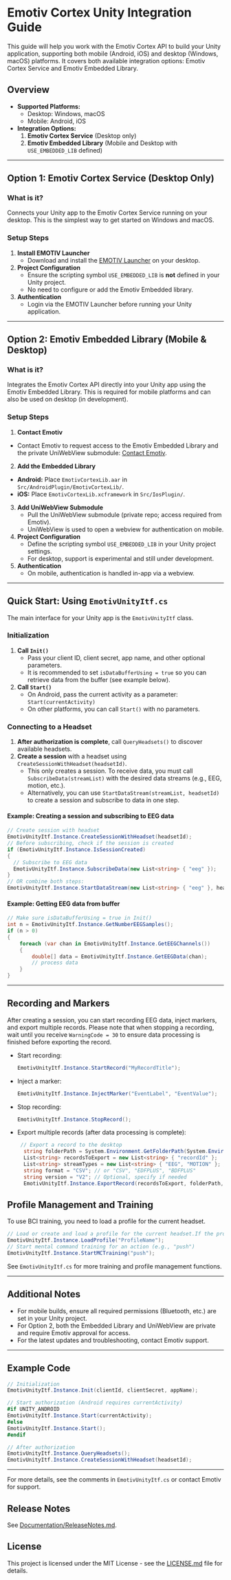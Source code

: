 # Emotiv Cortex Unity Integration Guide

This guide will help you work with the Emotiv Cortex API to build your Unity application, supporting both mobile (Android, iOS) and desktop (Windows, macOS) platforms. It covers both available integration options: Emotiv Cortex Service and Emotiv Embedded Library.

## Overview

- **Supported Platforms:**
  - Desktop: Windows, macOS
  - Mobile: Android, iOS
- **Integration Options:**
  1. **Emotiv Cortex Service** (Desktop only)
  2. **Emotiv Embedded Library** (Mobile and Desktop with `USE_EMBEDDED_LIB` defined)

---

## Option 1: Emotiv Cortex Service (Desktop Only)

### What is it?
Connects your Unity app to the Emotiv Cortex Service running on your desktop. This is the simplest way to get started on Windows and macOS.

### Setup Steps
1. **Install EMOTIV Launcher**
   - Download and install the [EMOTIV Launcher](https://www.emotiv.com/products/emotiv-launcher) on your desktop.
2. **Project Configuration**
   - Ensure the scripting symbol `USE_EMBEDDED_LIB` is **not** defined in your Unity project.
   - No need to configure or add the Emotiv Embedded library.
3. **Authentication**
   - Login via the EMOTIV Launcher before running your Unity application.

---

## Option 2: Emotiv Embedded Library (Mobile & Desktop)

### What is it?
Integrates the Emotiv Cortex API directly into your Unity app using the Emotiv Embedded Library. This is required for mobile platforms and can also be used on desktop (in development).

### Setup Steps
1. **Contact Emotiv**
  - Contact Emotiv to request access to the Emotiv Embedded Library and the private UniWebView submodule: [Contact Emotiv](https://www.emotiv.com/pages/contact).
2. **Add the Embedded Library**
  - **Android:** Place `EmotivCortexLib.aar` in `Src/AndroidPlugin/EmotivCortexLib/`.
  - **iOS:** Place `EmotivCortexLib.xcframework` in `Src/IosPlugin/`.
3. **Add UniWebView Submodule**
   - Pull the UniWebView submodule (private repo; access required from Emotiv).
   - UniWebView is used to open a webview for authentication on mobile.
4. **Project Configuration**
   - Define the scripting symbol `USE_EMBEDDED_LIB` in your Unity project settings.
   - For desktop, support is experimental and still under development.
5. **Authentication**
   - On mobile, authentication is handled in-app via a webview.

---

## Quick Start: Using `EmotivUnityItf.cs`

The main interface for your Unity app is the `EmotivUnityItf` class.

### Initialization
1. **Call `Init()`**
   - Pass your client ID, client secret, app name, and other optional parameters.
   - It is recommended to set `isDataBufferUsing = true` so you can retrieve data from the buffer (see example below).
2. **Call `Start()`**
   - On Android, pass the current activity as a parameter: `Start(currentActivity)`
   - On other platforms, you can call `Start()` with no parameters.

### Connecting to a Headset
1. **After authorization is complete**, call `QueryHeadsets()` to discover available headsets.
2. **Create a session** with a headset using `CreateSessionWithHeadset(headsetId)`.
   - This only creates a session. To receive data, you must call `SubscribeData(streamList)` with the desired data streams (e.g., EEG, motion, etc.).
   - Alternatively, you can use `StartDataStream(streamList, headsetId)` to create a session and subscribe to data in one step.

#### Example: Creating a session and subscribing to EEG data
```csharp
// Create session with headset
EmotivUnityItf.Instance.CreateSessionWithHeadset(headsetId);
// Before subscribing, check if the session is created
if (EmotivUnityItf.Instance.IsSessionCreated)
{
  // Subscribe to EEG data
  EmotivUnityItf.Instance.SubscribeData(new List<string> { "eeg" });
}
// OR combine both steps:
EmotivUnityItf.Instance.StartDataStream(new List<string> { "eeg" }, headsetId);
```

#### Example: Getting EEG data from buffer
```csharp
// Make sure isDataBufferUsing = true in Init()
int n = EmotivUnityItf.Instance.GetNumberEEGSamples();
if (n > 0)
{
    foreach (var chan in EmotivUnityItf.Instance.GetEEGChannels())
    {
        double[] data = EmotivUnityItf.Instance.GetEEGData(chan);
        // process data
    }
}
```

---

## Recording and Markers

After creating a session, you can start recording EEG data, inject markers, and export multiple records. Please note that when stopping a recording, wait until you receive `WarningCode = 30` to ensure data processing is finished before exporting the record.

- Start recording:
   ```csharp
   EmotivUnityItf.Instance.StartRecord("MyRecordTitle");
   ```
- Inject a marker:
   ```csharp
   EmotivUnityItf.Instance.InjectMarker("EventLabel", "EventValue");
   ```
- Stop recording:
   ```csharp
   EmotivUnityItf.Instance.StopRecord();
   ```
- Export multiple records (after data processing is complete):
   ```csharp
    // Export a record to the desktop
     string folderPath = System.Environment.GetFolderPath(System.Environment.SpecialFolder.Desktop);
     List<string> recordsToExport = new List<string> { "recordId" };
     List<string> streamTypes = new List<string> { "EEG", "MOTION" }; // Specify the stream types you want to export
     string format = "CSV"; // or "CSV", "EDFPLUS", "BDFPLUS"
     string version = "V2"; // Optional, specify if needed
     EmotivUnityItf.Instance.ExportRecord(recordsToExport, folderPath, streamTypes, format, version);
   ```

## Profile Management and Training

To use BCI training, you need to load a profile for the current headset.

```csharp
// Load or create and load a profile for the current headset.If the profile does not exist, it will be created and loaded automatically.
EmotivUnityItf.Instance.LoadProfile("ProfileName");
// Start mental command training for an action (e.g., "push")
EmotivUnityItf.Instance.StartMCTraining("push");
```

See `EmotivUnityItf.cs` for more training and profile management functions.

---

## Additional Notes
- For mobile builds, ensure all required permissions (Bluetooth, etc.) are set in your Unity project.
- For Option 2, both the Embedded Library and UniWebView are private and require Emotiv approval for access.
- For the latest updates and troubleshooting, contact Emotiv support.

---

## Example Code

```csharp
// Initialization
EmotivUnityItf.Instance.Init(clientId, clientSecret, appName);

// Start authorization (Android requires currentActivity)
#if UNITY_ANDROID
EmotivUnityItf.Instance.Start(currentActivity);
#else
EmotivUnityItf.Instance.Start();
#endif

// After authorization
EmotivUnityItf.Instance.QueryHeadsets();
EmotivUnityItf.Instance.CreateSessionWithHeadset(headsetId);
```

---

For more details, see the comments in `EmotivUnityItf.cs` or contact Emotiv for support.

## Release Notes
See [Documentation/ReleaseNotes.md](Documentation/ReleaseNotes.md).

## License
This project is licensed under the MIT License - see the [LICENSE.md](LICENSE.md) file for details.
